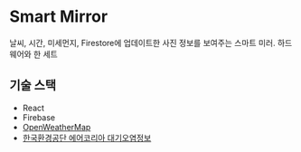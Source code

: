 # Smart Mirror

날씨, 시간, 미세먼지, Firestore에 업데이트한 사진 정보를 보여주는 스마트 미러.
하드웨어와 한 세트

## 기술 스택

- React
- Firebase
- [OpenWeatherMap](https://openweathermap.org/)
- [한국환경공단 에어코리아 대기오염정보](https://www.data.go.kr/tcs/dss/selectApiDataDetailView.do?publicDataPk=15073861)
